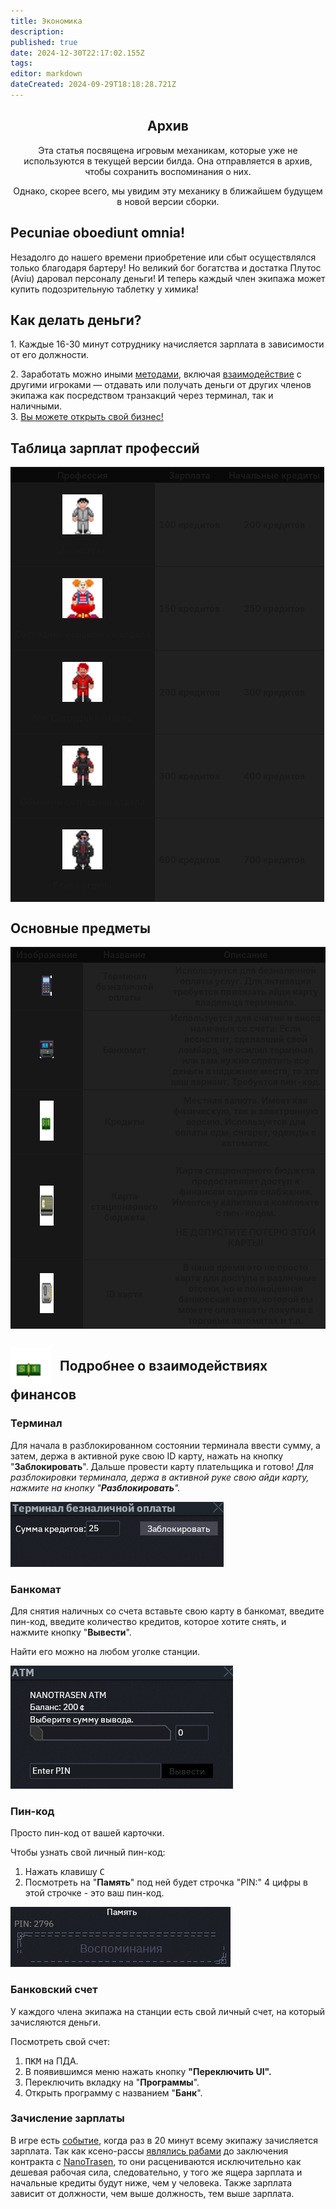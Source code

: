 ```yaml
---
title: Экономика
description: 
published: true
date: 2024-12-30T22:17:02.155Z
tags: 
editor: markdown
dateCreated: 2024-09-29T18:18:28.721Z
---
```


<center>
<div class="warning-banner">
  <h2> Архив </h2>
  <p>Эта статья посвящена игровым механикам, которые уже не используются в текущей версии билда. Она отправляется в архив, чтобы сохранить воспоминания о них. <p>Однако, скорее всего, мы увидим эту механику в ближайшем будущем в новой версии сборки.</p><p>
</div>
</center>


<h2>Pecuniae oboediunt omnia!</h2>
<p>Незадолго до нашего времени приобретение или сбыт осуществлялся только благодаря бартеру! Но великий бог богатства и достатка Плутос (Aviu) даровал персоналу деньги! И теперь каждый член экипажа может купить подозрительную таблетку у химика!</p>
<h2>Как делать деньги?</h2>
<p>1. Каждые 16-30 минут сотруднику начисляется зарплата в зависимости от его должности.</p>
<p>2. Заработать можно иными <a href="https://www.youtube.com/watch?v=lI527aju8zY">методами</a>, включая <a href="https://www.youtube.com/watch?v=t-P_I1E_0ME">взаимодействие</a> с другими игроками — отдавать или получать деньги от других членов экипажа как посредством транзакций через терминал, так и наличными.&nbsp;<br>3. <a href="https://www.youtube.com/watch?v=5v77J3zVl_k">Вы можете открыть свой бизнес!</a></p>
<div class="tablica">
  <div>
    <h2>Таблица зарплат профессий</h2>
    <table>
      <tbody>
        <tr>
          <th style="background-color: #090909;">Профессия</th>
          <th style="background-color: #090909;">Зарплата</th>
          <th style="background-color: #090909;">Начальные кредиты</th>
        </tr>
        <tr>
          <th style="background-color: #171717;">
            <figure class="image"><img src="/roles/assistant.png"style="height: 64px;"></figure>
            <p>Ассистент</p>
          </th>
          <th style="background-color: #212121;">100 кредитов</th>
          <th style="background-color: #212121;">200 кредитов</th>
        </tr>
        <tr>
          <th style="background-color: #171717;">
            <figure class="image"><img src="/roles/clown.png"style="height: 64px;"></figure>
            <p>Сотрудник сервисного отдела</p>
          </th>
          <th style="background-color: #212121;">150 кредитов</th>
          <th style="background-color: #212121;">250 кредитов</th>
        </tr>
        <tr>
          <th style="background-color: #171717;">
            <figure class="image"><img src="/roles/cadet.png"style="height: 64px;"></figure>
            <p>Мл. Сотрудник отдела</p>
          </th>
          <th style="background-color: #212121;">200 кредитов</th>
          <th style="background-color: #212121;">300 кредитов</th>
        </tr>
        <tr>
          <th style="background-color: #171717;">
            <figure class="image"><img src="/roles/officer.png"style="height: 64px;"></figure>
            <p>Обычный сотрудник отдела</p>
          </th>
          <th style="background-color: #212121;">300 кредитов</th>
          <th style="background-color: #212121;">400 кредитов</th>
        </tr>
        <tr>
          <th style="background-color: #171717;">
            <figure class="image"><img src="/roles/headofsecurity.png"style="height: 64px;"></figure>
            <p>Глава отдела</p>
          </th>
          <th style="background-color: #212121;">600 кредитов</th>
          <th style="background-color: #212121;">700 кредитов</th>
        </tr>
      </tbody>
    </table>
  </div>
  <div>
    <h2><strong>Основные предметы</strong></h2>
    <table>
      <tbody>
        <tr>
          <th style="background-color: #090909;">Изображение</th>
          <th style="background-color: #090909;">Название</th>
          <th style="background-color: #090909;">Описание</th>
        </tr>
        <tr>
          <th style="background-color: #171717;">
            <figure class="image"><img src="/guides/basics/economy/terminal.png"></figure>
          </th>
          <th style="background-color: #212121;">Терминал безналичной оплаты</th>
          <th style="background-color: #212121;">Используется для безналичной оплаты услуг. Для активации требуется привязать айди карту владельца терминала.</th>
        </tr>
        <tr>
          <th style="background-color: #171717;">
            <figure class="image"><img src="/guides/basics/economy/atm.png"></figure>
          </th>
          <th style="background-color: #212121;">Банкомат</th>
          <th style="background-color: #212121;">Используется для снятия и вноса наличных со счета. Если ассистент, сделавший свой ломбард, не осилил терминал или вам нужно спрятать все деньги в надежное место, то это ваш вариант. Требуется пин-код.</th>
        </tr>
        <tr>
          <th style="background-color: #171717;">
            <figure class="image"><img src="/guides/basics/economy/cash.png"style="height: 64px;"></figure>
          </th>
          <th style="background-color: #212121;">Кредиты</th>
          <th style="background-color: #212121;">Местная валюта. Имеет как физическую, так и электронную версию. Используется для оплаты еды, сигарет, одежды в автоматах.</th>
        </tr>
        <tr>
          <th style="background-color: #171717;">
            <figure class="image"><img src="/guides/basics/economy/station_budget_card.png"style="height: 64px;"></figure>
          </th>
          <th style="background-color: #212121;">Карта стационарного бюджета</th>
          <th style="background-color: #212121;">
            <p>Карта стационарного бюджета предоставляет доступ к финансам отдела снабжения. Имеется у капитана в комплекте с пин-кодом.</p>
            <p>НЕ ДОПУСТИТЕ ПОТЕРЮ ЭТОЙ КАРТЫ!</p>
          </th>
        </tr>
        <tr>
          <th style="background-color: #171717;">
            <figure class="image"><img src="/guides/basics/economy/id_card.png"style="height: 64px;"></figure>
          </th>
          <th style="background-color: #212121;">ID карта</th>
          <th style="background-color: #212121;">В наше время это не просто карта для доступа в различные отсеки, но и полноценная банковская карта, которой вы можете оплачивать покупки в торговых автоматах и т.д.</th>
        </tr>
      </tbody>
    </table>
  </div>
</div>
<h2>
  <div class="titleBox">
    <img src="/guides/basics/economy/cash.png" style="height: 64px; vertical-align: middle;"/>
    <span style="margin-left:10px;">Подробнее о взаимодействиях финансов</span>
  </div>
</h2>
<h3>Терминал</h3>
<div class="imageBox">
  <div>
    <p>Для начала в разблокированном состоянии терминала ввести сумму, а затем, держа в активной руке свою ID карту, нажать на кнопку "<strong>Заблокировать</strong>". Дальше провести карту плательщика 	и готово! <i>Для разблокировки терминала, держа в активной руке свою айди карту, нажмите на кнопку "<strong>Разблокировать</strong>".</i></p> 
  </div>
  <div><img src="/guides/basics/economy/terninal_menu.png"></div>
</div>
<h3>Банкомат</h3>
<div class="imageBox">
  <div>
    <p>Для снятия наличных со счета вставьте свою карту в банкомат, введите пин-код, введите количество кредитов, которое хотите снять, и нажмите кнопку "<strong>Вывести</strong>".</p>
    <p>Найти его можно на любом уголке станции.</p>
  </div>
  <div><img src="/guides/basics/economy/atm_menu.png"/></div>
</div>
<h3>Пин-код</h3>
<div class="imageBox">
  <div>
    <p>Просто пин-код от вашей карточки.</p>
    <p>Чтобы узнать свой личный пин-код:</p>
    <ol>
      <li>Нажать клавишу <kbd>C</kbd> </li>
      <li>Посмотреть на "<strong>Память</strong>" под ней будет строчка "PIN:" 4 цифры в этой строчке - это ваш пин-код.</li>
    </ol>
  </div>
  <div><img src="/guides/basics/economy/pin_code_memories.png"></div>
</div>
<h3>Банковский счет</h3>
<p>У каждого члена экипажа на станции есть свой личный счет, на который зачисляются деньги.</p>
<p>Посмотреть свой счет:</p>
<ol>
  <li> <kbd>ПКМ</kbd> на ПДА.</li>
  <li>В появившимся меню нажать кнопку <strong>"Переключить UI".</strong></li>
  <li>Переключить вкладку на "<strong>Программы</strong>".</li>
  <li>Открыть программу с названием "<strong>Банк</strong>".</li>
</ol>
<h3>Зачисление зарплаты</h3>
<p>В игре есть <a href="https://js.ss14.su/ru/gamemodes">событие</a>, когда раз в 20 минут всему экипажу зачисляется зарплата. Так как ксено-рассы <a href="https://js.ss14.su/backstory">являлись рабами</a> до заключения контракта с <a href="https://js.ss14.su/ru/backstory">NanoTrasen</a>, то они расцениваются исключительно как дешевая рабочая сила, следовательно, у того же ящера зарплата и начальные кредиты будут ниже, чем у человека. Также зарплата зависит от должности, чем выше должность, тем выше зарплата.</p>
